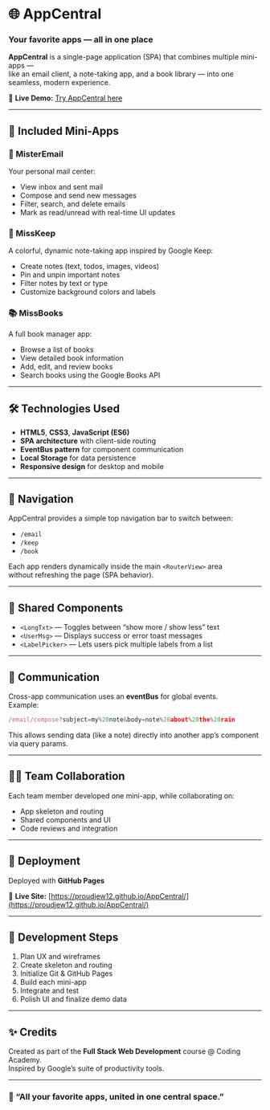# 🌐 AppCentral
### Your favorite apps — all in one place

**AppCentral** is a single-page application (SPA) that combines multiple mini-apps —  
like an email client, a note-taking app, and a book library — into one seamless, modern experience.

🔗 **Live Demo:** [Try AppCentral here](https://proudjew12.github.io/AppCentral/)

---

## 🧩 Included Mini-Apps

### 📧 MisterEmail
Your personal mail center:
- View inbox and sent mail
- Compose and send new messages
- Filter, search, and delete emails
- Mark as read/unread with real-time UI updates

### 📝 MissKeep
A colorful, dynamic note-taking app inspired by Google Keep:
- Create notes (text, todos, images, videos)
- Pin and unpin important notes
- Filter notes by text or type
- Customize background colors and labels

### 📚 MissBooks
A full book manager app:
- Browse a list of books
- View detailed book information
- Add, edit, and review books
- Search books using the Google Books API

---

## 🛠️ Technologies Used
- **HTML5**, **CSS3**, **JavaScript (ES6)**
- **SPA architecture** with client-side routing
- **EventBus pattern** for component communication
- **Local Storage** for data persistence
- **Responsive design** for desktop and mobile

---

## 🧭 Navigation
AppCentral provides a simple top navigation bar to switch between:
- `/email`
- `/keep`
- `/book`

Each app renders dynamically inside the main `<RouterView>` area  
without refreshing the page (SPA behavior).

---

## 🔔 Shared Components
- `<LongTxt>` — Toggles between “show more / show less” text  
- `<UserMsg>` — Displays success or error toast messages  
- `<LabelPicker>` — Lets users pick multiple labels from a list  

---

## 📡 Communication
Cross-app communication uses an **eventBus** for global events.  
Example:  
```js
/email/compose?subject=my%20note&body=note%20about%20the%20rain
```
This allows sending data (like a note) directly into another app’s component via query params.

---

## 🧑‍💻 Team Collaboration
Each team member developed one mini-app, while collaborating on:
- App skeleton and routing
- Shared components and UI
- Code reviews and integration

---

## 🚀 Deployment
Deployed with **GitHub Pages**

🔗 **Live Site:** [https://proudjew12.github.io/AppCentral/](https://proudjew12.github.io/AppCentral/)

---

## 📅 Development Steps
1. Plan UX and wireframes  
2. Create skeleton and routing  
3. Initialize Git & GitHub Pages  
4. Build each mini-app  
5. Integrate and test  
6. Polish UI and finalize demo data  

---

## ✨ Credits
Created as part of the **Full Stack Web Development** course @ Coding Academy.  
Inspired by Google’s suite of productivity tools.

---

### 💬 “All your favorite apps, united in one central space.”
